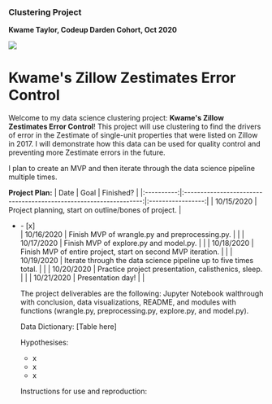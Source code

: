 ### Clustering Project
**Kwame Taylor, Codeup Darden Cohort, Oct 2020**

<img src="https://www.underconsideration.com/brandnew/archives/zillow_logo.png">

# Kwame's Zillow Zestimates Error Control

Welcome to my data science clustering project: **Kwame's Zillow Zestimates Error Control**! This project will use clustering to find the drivers of error in the Zestimate of single-unit properties that were listed on Zillow in 2017. I will demonstrate how this data can be used for quality control and preventing more Zestimate errors in the future.

I plan to create an MVP and then iterate through the data science pipeline multiple times.

**Project Plan:**
|    Date    |                                Goal                               |     Finished?     |
|:----------:|:-----------------------------------------------------------------:|:-----------------:|
| 10/15/2020 | Project planning, start on outline/bones of project.              |<ul><li>- [x]</li>
| 10/16/2020 | Finish MVP of wrangle.py and preprocessing.py.                    |                   |
| 10/17/2020 | Finish MVP of explore.py and model.py.                            |                   |
| 10/18/2020 | Finish MVP of entire project, start on second MVP iteration.      |                   |
| 10/19/2020 | Iterate through the data science pipeline up to five times total. |                   |
| 10/20/2020 | Practice project presentation, calisthenics, sleep.               |                   |
| 10/21/2020 | Presentation day!                                                 |                   |

The project deliverables are the following: Jupyter Notebook walthrough with conclusion, data visualizations, README, and modules with functions (wrangle.py, preprocessing.py, explore.py, and model.py).

Data Dictionary:
[Table here]

Hypothesises:
* x
* x
* x

Instructions for use and reproduction:
